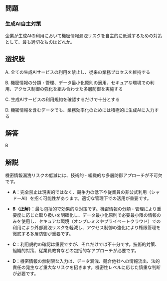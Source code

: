 ## 問題
### 生成AI自主対策
企業が生成AIの利用において機密情報漏洩リスクを自主的に低減するための対策として、最も適切なものはどれか。

## 選択肢
A. 全ての生成AIサービスの利用を禁止し、従来の業務プロセスを維持する

B. 機密情報の分類・管理、データ最小化原則の適用、セキュアな環境での利用、アクセス制御の強化を組み合わせた多層防御を実施する

C. 生成AIサービスの利用規約を確認するだけで十分とする

D. 機密情報を含むデータでも、業務効率化のためには積極的に生成AIに入力する

## 解答
B

## 解説
機密情報漏洩リスクの低減には、技術的・組織的な多層防御アプローチが不可欠です。

- **A**：完全禁止は現実的ではなく、競争力の低下や従業員の非公式利用（シャドーAI）を招く可能性があります。適切な管理下での活用が重要です。

- **B（正解）**：最も包括的で効果的な対策です。機密情報の分類・管理により重要度に応じた取り扱いを明確化し、データ最小化原則で必要最小限の情報のみを使用し、セキュアな環境（オンプレミスやプライベートクラウド）での利用により外部漏洩リスクを軽減し、アクセス制御の強化により権限管理を徹底する多層防御が重要です。

- **C**：利用規約の確認は重要ですが、それだけでは不十分です。技術的対策、組織的対策、従業員教育などの包括的なアプローチが必要です。

- **D**：機密情報の無制限な入力は、データ漏洩、競合他社への情報流出、法的責任の発生など重大なリスクを招きます。機密性レベルに応じた慎重な判断が必要です。 